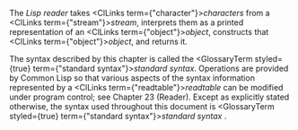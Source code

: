  



The *Lisp reader* takes <ClLinks  term={"character"}><i>characters</i></ClLinks> from a <ClLinks  term={"stream"}><i>stream</i></ClLinks>, interprets them as a printed representation of an <ClLinks  term={"object"}><i>object</i></ClLinks>, constructs that <ClLinks  term={"object"}><i>object</i></ClLinks>, and returns it. 



The syntax described by this chapter is called the <GlossaryTerm styled={true} term={"standard syntax"}><i>standard syntax</i></GlossaryTerm>. Operations are provided by Common Lisp so that various aspects of the syntax information represented by a <ClLinks  term={"readtable"}><i>readtable</i></ClLinks> can be modified under program control; see Chapter 23 (Reader). Except as explicitly stated otherwise, the syntax used throughout this document is <GlossaryTerm styled={true} term={"standard syntax"}><i>standard syntax</i></GlossaryTerm> . 



